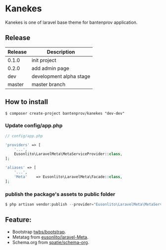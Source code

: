 # Kanekes

Kanekes is one of laravel base theme for bantenprov application.

## Release

| Release  | Description             |
|----------|-------------------------|
| 0.1.0    | init project            |
| 0.2.0    | add admin page          |
| dev      | development alpha stage |
| master   | master branch           |

## How to install

```
$ composer create-project bantenprov/kanekes "dev-dev"
```

### Update config/app.php

```php
// config/app.php

'providers' => [
    '...',
    Eusonlito\LaravelMeta\MetaServiceProvider::class,
];

'aliases' => [
    '...',
    'Meta'    => Eusonlito\LaravelMeta\Facade::class,
];
```

### publish the package's assets to public folder

```php
$ php artisan vendor:publish --provider="Eusonlito\LaravelMeta\MetaServiceProvider"
```

## Feature:

- Bootstrap [twbs/bootstrap](https://github.com/twbs/bootstrap/).
- Metatag from [eusonlito/laravel-Meta](https://github.com/eusonlito/laravel-Meta).
- Schema.org from [spatie/schema-org](https://github.com/spatie/schema-org).
